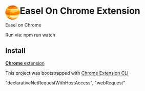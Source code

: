 # <img src="public/icons/icon_48.png" width="45" align="left"> Easel On Chrome Extension

Easel on Chrome 

Run via: npm run watch

## Install

[**Chrome** extension]() <!-- TODO: Add chrome extension link inside parenthesis -->


This project was bootstrapped with [Chrome Extension CLI](https://github.com/dutiyesh/chrome-extension-cli)

"declarativeNetRequestWithHostAccess",
"webRequest"